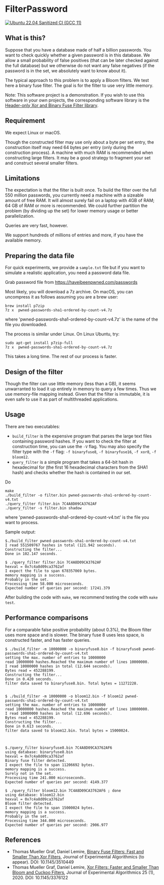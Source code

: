 # FilterPassword
[![Ubuntu 22.04 Sanitized CI (GCC 11)](https://github.com/FastFilter/FilterPassword/actions/workflows/ubuntu.yml/badge.svg)](https://github.com/FastFilter/FilterPassword/actions/workflows/ubuntu.yml)

## What is this?

Suppose that you have a database made of half a billion passwords. You want to check quickly whether a given password is in this database. We allow a small probability of false positives (that can be later checked against the full database) but we otherwise do not want any false negatives (if the password is in the set, we absolutely want to know about it).

The typical approach to this problem is to apply a Bloom filters. We test here a binary fuse filter. The goal is for the filter to use very little memory.


Note: This software project is a demonstration. If you wish to use this software in your own projects, the corresponding software library is the [Header-only Xor and Binary Fuse Filter library](https://github.com/FastFilter/xor_singleheader/).

## Requirement


We expect Linux or macOS.

Though the constructed filter may use only about a byte per set entry, the construction itself may need 64 bytes per entry (only during the construction process). A machine with much RAM is recommended when constructing large filters. It may be a good strategy to fragment your set and construct several smaller filters.

## Limitations

The expectation is that the filter is built once. To build the filter over the full 550 million passwords, you currently need a machine with a sizeable amount of free RAM. It will almost surely fail on a laptop with 4GB  of RAM; 64 GB of RAM or more is recommended. We could further partition the problem (by dividing up the set) for lower memory usage or better parallelization.

Queries are very fast, however.

We support hundreds of millions of entries and more, if you have the available memory.


## Preparing the data file

For quick experiments, we provide a `sample.txt` file but if you want to simulate a realistic application, you need a password data file.


Grab password file from
https://haveibeenpwned.com/passwords


Most likely, you will download a 7z archive. On macOS, you can
uncompress it as follows assuming you are a brew user:

```
brew install p7zip
7z x  pwned-passwords-sha1-ordered-by-count-v4.7z
```

where 'pwned-passwords-sha1-ordered-by-count-v4.7z' is the name of the file you downloaded.

The process is similar under Linux. On Linux Ubuntu, try:

```
sudo apt-get install p7zip-full
7z x  pwned-passwords-sha1-ordered-by-count-v4.7z
```

This takes a long time. The rest of our process is faster.


## Design of the filter

Though the filter can use little memory (less than a GB), it seems unwarranted to load it up entirely in memory to query a few times. Thus we use memory-file mapping instead.  Given that the filter is immutable, it is even safe to use it as part of multithreaded applications.


## Usage


There are two executables:

- `build_filter` is the expensive program that parses the large text files containing password hashes. If you want to check the filter at construction time, you can use the `-V` flag. You may also specify the filter type with the `-f` flag: `-f binaryfuse8`, `-f binaryfuse16`, `-f xor8`, `-f bloom12`.
- `query_filter` is a simple program that takes a 64-bit hash in hexadecimal for (the first 16 hexadecimal characters from the SHA1 hash) and checks whether the hash is contained in our set.

Do 

```
make
./build_filter -o filter.bin pwned-passwords-sha1-ordered-by-count-v4.txt
./query_filter filter.bin 7C4A8D09CA3762AF
./query_filter -s filter.bin shadow
````

where 'pwned-passwords-sha1-ordered-by-count-v4.txt' is the file you want to process.

Sample output:

```
$./build_filter pwned-passwords-sha1-ordered-by-count-v4.txt
I read 551509767 hashes in total (121.942 seconds).
Constructing the filter...
Done in 102.147 seconds.

$ ./query_filter filter.bin 7C4A8D09CA3762AF
hexval = 0x7c4a8d09ca3762af
I expect the file to span 678357069 bytes.
memory mapping is a success.
Probably in the set.
Processing time 58.000 microseconds.
Expected number of queries per second: 17241.379
```

After building the code with `make`, we recommend testing the code with `make test`.


## Performance comparisons

For a comparable false positive probability (about 0.3%), the Bloom filter uses more space
and is slower. The binary fuse 8 uses less space, is constructed faster, and has faster queries.


```
$ ./build_filter -m 10000000 -o binaryfuse8.bin -f binaryfuse8 pwned-passwords-sha1-ordered-by-count-v4.txt
setting the max. number of entries to 10000000
read 10000000 hashes.Reached the maximum number of lines 10000000.
I read 10000000 hashes in total (12.644 seconds).
Bytes read = 452288199.
Constructing the filter...
Done in 0.420 seconds.
filter data saved to binaryfuse8.bin. Total bytes = 11272228.


$ ./build_filter -m 10000000 -o bloom12.bin -f bloom12 pwned-passwords-sha1-ordered-by-count-v4.txt
setting the max. number of entries to 10000000
read 10000000 hashes.Reached the maximum number of lines 10000000.
I read 10000000 hashes in total (12.696 seconds).
Bytes read = 452288199.
Constructing the filter...
Done in 0.613 seconds.
filter data saved to bloom12.bin. Total bytes = 15000024.



$./query_filter binaryfuse8.bin 7C4A8D09CA3762AF6
using database: binaryfuse8.bin
hexval = 0x7c4a8d09ca3762af
Binary fuse filter detected.
I expect the file to span 11206692 bytes.
memory mapping is a success.
Surely not in the set.
Processing time 241.000 microseconds.
Expected number of queries per second: 4149.377

$ ./query_filter bloom12.bin 7C4A8D09CA3762AF6 ; done
using database: bloom12.bin
hexval = 0x7c4a8d09ca3762af
Bloom filter detected.
I expect the file to span 15000024 bytes.
memory mapping is a success.
Probably in the set.
Processing time 344.000 microseconds.
Expected number of queries per second: 2906.977
```

## References

* Thomas Mueller Graf, Daniel Lemire, [Binary Fuse Filters: Fast and Smaller Than Xor Filters](http://arxiv.org/abs/2201.01174), Journal of Experimental Algorithmics (to appear). DOI: 10.1145/3510449   
* Thomas Mueller Graf,  Daniel Lemire, [Xor Filters: Faster and Smaller Than Bloom and Cuckoo Filters](https://arxiv.org/abs/1912.08258), Journal of Experimental Algorithmics 25 (1), 2020. DOI: 10.1145/3376122

